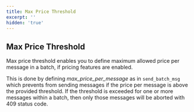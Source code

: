 ```yaml
---
title: Max Price Threshold
excerpt: ''
hidden: 'true'
---
```

## Max Price Threshold

Max price threshold enables you to define maximum allowed price per message in a batch, if pricing features are enabled.

This is done by defining *max\_price\_per\_message* as in `send_batch_msg` which prevents from sending messages if the price per message is above the provided threshold. If the threshold is exceeded for one or more messages within a batch, then only those messages will be aborted with 409 status code.

